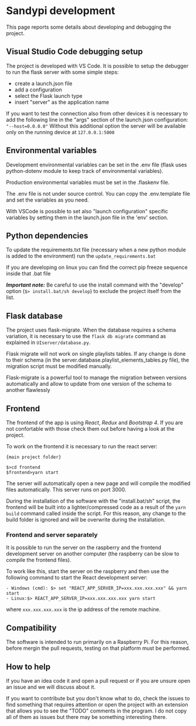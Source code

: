 # Sandypi development

This page reports some details about developing and debugging the project.

## Visual Studio Code debugging setup

The project is developed with VS Code. It is possible to setup the debugger to run the flask server with some simple steps:
* create a launch.json file
* add a configuration
* select the Flask launch type
* insert "server" as the application name

If you want to test the connection also from other devices it is necessary to add the following line in the "args" section of the launch.json configuration:
`"--host=0.0.0.0"`
Without this additional option the server will be available only on the running device at `127.0.0.1:5000`

## Environmental variables

Development environmental variables can be set in the .env file (flask uses python-dotenv module to keep track of environmental variables).

Production environmental variables must be set in the .flaskenv file.

The .env file is not under source control. You can copy the .env.template file and set the variables as you need.

With VSCode is possible to set also "launch configuration" specific variables by setting them in the launch.json file in the 'env' section.

## Python dependencies

To update the requirements.txt file (necessary when a new python module is added to the environment) run the `update_requirements.bat`

If you are developing on linux you can find the correct pip freeze sequence inside that .bat file

***Important note:*** Be careful to use the install command with the "develop" option (`$> install.bat/sh develop`) to exclude the project itself from the list.

## Flask database

The project uses flask-migrate.
When the database requires a schema variation, it is necessary to use the `flask db migrate` command as explained in `UIserver/database.py`.

Flask migrate will not work on single playlists tables. If any change is done to their schema (in the server.database.playlist_elements_tables.py file), the migration script must be modified manually.

Flask-migrate is a powerful tool to manage the migration between versions automatically and allow to update from one version of the schema to another flawlessly

## Frontend

The frontend of the app is using *React*, *Redux* and *Bootstrap 4*. If you are not confortable with those check them out before having a look at the project.

To work on the frontend it is necessary to run the react server:
```
{main project folder}

$>cd frontend
$frontend>yarn start
```

The server will automatically open a new page and will compile the modified files automatically.
This server runs on port 3000.

During the installation of the software with the "install.bat/sh" script, the frontend will be built into a lighter/compressed code as a result of the `yarn build` command called inside the script.
For this reason, any change to the build folder is ignored and will be overwrite during the installation.

### Frontend and server separately

It is possible to run the server on the raspberry and the frontend development server on another computer (the raspberry can be slow to compile the frontend files).

To work like this, start the server on the raspberry and then use the following command to start the React development server:
```
- Windows (cmd): $> set "REACT_APP_SERVER_IP=xxx.xxx.xxx.xxx" && yarn start
- Linux:$> REACT_APP_SERVER_IP=xxx.xxx.xxx.xxx yarn start
```

where `xxx.xxx.xxx.xxx` is the ip address of the remote machine.

## Compatibility

The software is intended to run primarily on a Raspberry Pi. For this reason, before mergin the pull requests, testing on that platform must be performed.

## How to help

If you have an idea code it and open a pull request or if you are unsure open an issue and we will discuss about it.

If you want to contribute but you don't know what to do, check the issues to find something that requires attention or open the project with an extension that allows you to see the "TODO" comments in the program. I do not copy all of them as issues but there may be something interesting there.